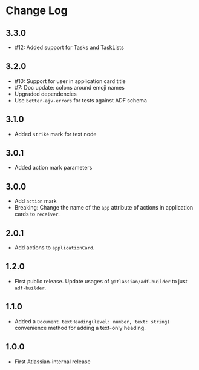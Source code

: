 # Change Log

## 3.3.0

 * #12: Added support for Tasks and TaskLists

## 3.2.0

* #10: Support for user in application card title
* #7: Doc update: colons around emoji names
* Upgraded dependencies
* Use `better-ajv-errors` for tests against ADF schema

## 3.1.0

* Added `strike` mark for text node

## 3.0.1

* Added action mark parameters

## 3.0.0

* Add `action` mark
* Breaking: Change the name of the `app` attribute of actions in application cards to `receiver`.

## 2.0.1

* Add actions to `applicationCard`.

## 1.2.0

* First public release. Update usages of `@atlassian/adf-builder` to just `adf-builder`.

## 1.1.0

* Added a `Document.textHeading(level: number, text: string)` convenience method for adding a text-only heading.

## 1.0.0

* First Atlassian-internal release
